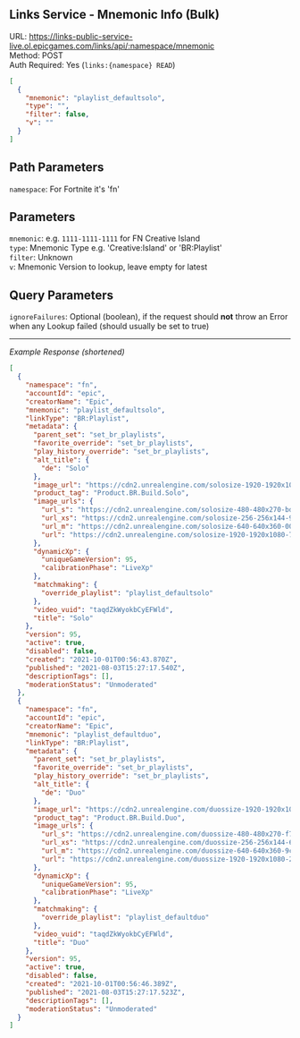 ## Links Service - Mnemonic Info (Bulk)

URL: https://links-public-service-live.ol.epicgames.com/links/api/:namespace/mnemonic \
Method: POST \
Auth Required: Yes (`links:{namespace} READ`)

```json
[
  {
    "mnemonic": "playlist_defaultsolo",
    "type": "",
    "filter": false,
    "v": ""
  }
]
```

## Path Parameters

`namespace`: For Fortnite it's 'fn'

## Parameters

`mnemonic`: e.g. `1111-1111-1111` for FN Creative Island <br/>
`type`: Mnemonic Type e.g. 'Creative:Island' or 'BR:Playlist' <br/>
`filter`: Unknown <br/>
`v`: Mnemonic Version to lookup, leave empty for latest

## Query Parameters

`ignoreFailures`: Optional (boolean), if the request should **not** throw an Error when any Lookup failed (should usually be set to true)

---

_Example Response (shortened)_

```json
[
  {
    "namespace": "fn",
    "accountId": "epic",
    "creatorName": "Epic",
    "mnemonic": "playlist_defaultsolo",
    "linkType": "BR:Playlist",
    "metadata": {
      "parent_set": "set_br_playlists",
      "favorite_override": "set_br_playlists",
      "play_history_override": "set_br_playlists",
      "alt_title": {
        "de": "Solo"
      },
      "image_url": "https://cdn2.unrealengine.com/solosize-1920-1920x1080-741c5c77900f.jpg",
      "product_tag": "Product.BR.Build.Solo",
      "image_urls": {
        "url_s": "https://cdn2.unrealengine.com/solosize-480-480x270-bd71a8aecb8f.jpg",
        "url_xs": "https://cdn2.unrealengine.com/solosize-256-256x144-9e4ba5075e53.jpg",
        "url_m": "https://cdn2.unrealengine.com/solosize-640-640x360-0062a2e4e8b4.jpg",
        "url": "https://cdn2.unrealengine.com/solosize-1920-1920x1080-741c5c77900f.jpg"
      },
      "dynamicXp": {
        "uniqueGameVersion": 95,
        "calibrationPhase": "LiveXp"
      },
      "matchmaking": {
        "override_playlist": "playlist_defaultsolo"
      },
      "video_vuid": "taqdZkWyokbCyEFWld",
      "title": "Solo"
    },
    "version": 95,
    "active": true,
    "disabled": false,
    "created": "2021-10-01T00:56:43.870Z",
    "published": "2021-08-03T15:27:17.540Z",
    "descriptionTags": [],
    "moderationStatus": "Unmoderated"
  },
  {
    "namespace": "fn",
    "accountId": "epic",
    "creatorName": "Epic",
    "mnemonic": "playlist_defaultduo",
    "linkType": "BR:Playlist",
    "metadata": {
      "parent_set": "set_br_playlists",
      "favorite_override": "set_br_playlists",
      "play_history_override": "set_br_playlists",
      "alt_title": {
        "de": "Duo"
      },
      "image_url": "https://cdn2.unrealengine.com/duossize-1920-1920x1080-284f117a184a.jpg",
      "product_tag": "Product.BR.Build.Duo",
      "image_urls": {
        "url_s": "https://cdn2.unrealengine.com/duossize-480-480x270-f7ab641d8d9c.jpg",
        "url_xs": "https://cdn2.unrealengine.com/duossize-256-256x144-6291155853c9.jpg",
        "url_m": "https://cdn2.unrealengine.com/duossize-640-640x360-9cd7be7aba4c.jpg",
        "url": "https://cdn2.unrealengine.com/duossize-1920-1920x1080-284f117a184a.jpg"
      },
      "dynamicXp": {
        "uniqueGameVersion": 95,
        "calibrationPhase": "LiveXp"
      },
      "matchmaking": {
        "override_playlist": "playlist_defaultduo"
      },
      "video_vuid": "taqdZkWyokbCyEFWld",
      "title": "Duo"
    },
    "version": 95,
    "active": true,
    "disabled": false,
    "created": "2021-10-01T00:56:46.389Z",
    "published": "2021-08-03T15:27:17.523Z",
    "descriptionTags": [],
    "moderationStatus": "Unmoderated"
  }
]
```
